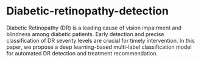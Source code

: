 # Diabetic-retinopathy-detection
Diabetic Retinopathy (DR) is a leading cause of vision impairment and blindness among  diabetic patients. Early detection and precise classification of DR severity levels are crucial for timely  intervention. In this paper, we propose a deep learning-based multi-label classification model for automated  DR detection and treatment recommendation.

